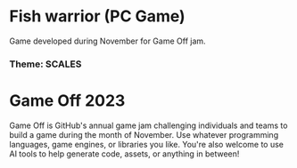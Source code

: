 # Fish warrior (PC Game)

Game developed during November for Game Off jam.

### Theme: SCALES



# Game Off 2023

 Game Off is GitHub's annual game jam challenging individuals and teams to build a game during the month of November. Use whatever programming languages, game engines, or libraries you like. You're also welcome to use AI tools to help generate code, assets, or anything in between!
